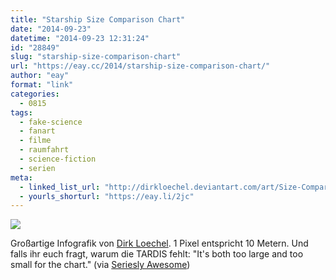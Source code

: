 ```yaml
---
title: "Starship Size Comparison Chart"
date: "2014-09-23"
datetime: "2014-09-23 12:31:24"
id: "28849"
slug: "starship-size-comparison-chart"
url: "https://eay.cc/2014/starship-size-comparison-chart/"
author: "eay"
format: "link"
categories:
  - 0815
tags:
  - fake-science
  - fanart
  - filme
  - raumfahrt
  - science-fiction
  - serien
meta:
  - linked_list_url: "http://dirkloechel.deviantart.com/art/Size-Comparison-Science-Fiction-Spaceships-398790051"
  - yourls_shorturl: "https://eay.li/2jc"
---
```


[![](https://eay.cc/uploads/2014/starshipsizecomparison.jpg)](http://dirkloechel.deviantart.com/art/Size-Comparison-Science-Fiction-Spaceships-398790051)

Großartige Infografik von [Dirk Loechel](http://dirkloechel.deviantart.com/). 1 Pixel entspricht 10 Metern. Und falls ihr euch fragt, warum die TARDIS fehlt: "It's both too large and too small for the chart." (via [Seriesly Awesome](http://www.serieslyawesome.tv/alle-sci-fi-raumschiffe-in-einer-grafik/))
